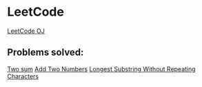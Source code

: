 # LeetCode
[LeetCode OJ](https://leetcode.com/)

## Problems solved:
[Two sum](https://leetcode.com/problems/two-sum/)
[Add Two Numbers](https://leetcode.com/problems/add-two-numbers/)
[Longest Substring Without Repeating Characters](https://leetcode.com/problems/longest-substring-without-repeating-characters/)
